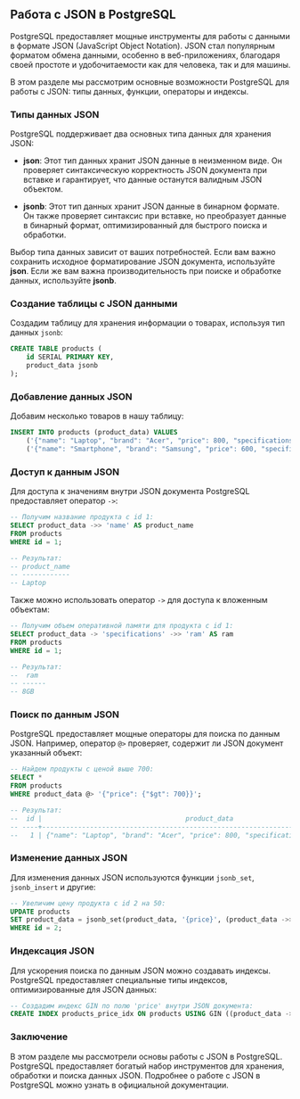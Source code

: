 ## Работа с JSON в PostgreSQL

PostgreSQL предоставляет мощные инструменты для работы с данными в формате JSON (JavaScript Object Notation). JSON стал популярным форматом обмена данными, особенно в веб-приложениях, благодаря своей простоте и удобочитаемости как для человека, так и для машины. 

В этом разделе мы рассмотрим основные возможности PostgreSQL для работы с JSON: типы данных, функции, операторы и индексы.

### Типы данных JSON

PostgreSQL поддерживает два основных типа данных для хранения JSON:

* **json**: Этот тип данных хранит JSON данные в неизменном виде. Он проверяет синтаксическую корректность JSON документа при вставке и гарантирует, что данные останутся валидным JSON объектом.

* **jsonb**: Этот тип данных хранит JSON данные в бинарном формате. Он также проверяет синтаксис при вставке, но преобразует данные в бинарный формат, оптимизированный для быстрого поиска и обработки.

Выбор типа данных зависит от ваших потребностей. Если вам важно сохранить исходное форматирование JSON документа, используйте **json**. Если же вам важна производительность при поиске и обработке данных, используйте **jsonb**.

### Создание таблицы с JSON данными

Создадим таблицу для хранения информации о товарах, используя тип данных `jsonb`:

```sql
CREATE TABLE products (
    id SERIAL PRIMARY KEY,
    product_data jsonb
);
```

### Добавление данных JSON

Добавим несколько товаров в нашу таблицу:

```sql
INSERT INTO products (product_data) VALUES
    ('{"name": "Laptop", "brand": "Acer", "price": 800, "specifications": {"cpu": "Intel Core i5", "ram": "8GB"}}'),
    ('{"name": "Smartphone", "brand": "Samsung", "price": 600, "specifications": {"screen_size": "6.5 inches", "camera": "50MP"}}');
```

### Доступ к данным JSON

Для доступа к значениям внутри JSON документа PostgreSQL предоставляет оператор `->`:

```sql
-- Получим название продукта с id 1:
SELECT product_data ->> 'name' AS product_name
FROM products
WHERE id = 1;

-- Результат:
-- product_name
-- ------------
-- Laptop
```

Также можно использовать оператор `->` для доступа к вложенным объектам:

```sql
-- Получим объем оперативной памяти для продукта с id 1:
SELECT product_data -> 'specifications' ->> 'ram' AS ram
FROM products
WHERE id = 1;

-- Результат:
--  ram  
-- ------
-- 8GB 
```

### Поиск по данным JSON

PostgreSQL предоставляет мощные операторы для поиска по данным JSON. Например, оператор `@>` проверяет, содержит ли JSON документ указанный объект:

```sql
-- Найдем продукты с ценой выше 700:
SELECT *
FROM products
WHERE product_data @> '{"price": {"$gt": 700}}';

-- Результат:
--  id |                                    product_data
-- ----+------------------------------------------------------------------
--   1 | {"name": "Laptop", "brand": "Acer", "price": 800, "specifications": {"cpu": "Intel Core i5", "ram": "8GB"}}
```

### Изменение данных JSON

Для изменения данных JSON используются функции `jsonb_set`, `jsonb_insert` и другие:

```sql
-- Увеличим цену продукта с id 2 на 50:
UPDATE products
SET product_data = jsonb_set(product_data, '{price}', (product_data ->> 'price')::int + 50)
WHERE id = 2;
```

### Индексация JSON

Для ускорения поиска по данным JSON можно создавать индексы. PostgreSQL предоставляет специальные типы индексов, оптимизированные для JSON данных:

```sql
-- Создадим индекс GIN по полю 'price' внутри JSON документа:
CREATE INDEX products_price_idx ON products USING GIN ((product_data ->> 'price'));
```

### Заключение

В этом разделе мы рассмотрели основы работы с JSON в PostgreSQL. PostgreSQL предоставляет богатый набор инструментов для хранения, обработки и поиска данных JSON. Подробнее о работе с JSON в PostgreSQL можно узнать в официальной документации. 
